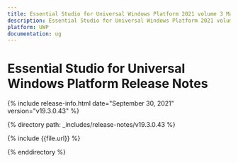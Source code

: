 ```yaml
---
title: Essential Studio for Universal Windows Platform 2021 volume 3 Main Release Notes  
description: Essential Studio for Universal Windows Platform 2021 volume 3 Main Release Notes  
platform: UWP
documentation: ug
---
```


# Essential Studio for Universal Windows Platform  Release Notes  

{% include release-info.html date="September 30, 2021"  version="v19.3.0.43" %} 


{% directory path: _includes/release-notes/v19.3.0.43 %}

{% include {{file.url}} %}

{% enddirectory %}